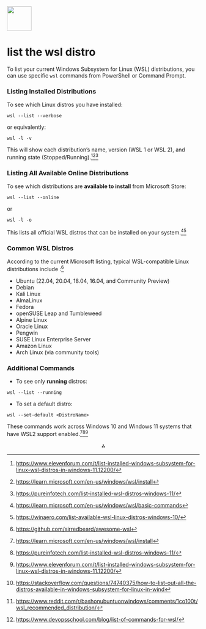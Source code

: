 <img src="https://r2cdn.perplexity.ai/pplx-full-logo-primary-dark%402x.png" style="height:64px;margin-right:32px"/>

# list the wsl distro

To list your current Windows Subsystem for Linux (WSL) distributions, you can use specific `wsl` commands from PowerShell or Command Prompt.

### Listing Installed Distributions

To see which Linux distros you have installed:

```
wsl --list --verbose
```

or equivalently:

```
wsl -l -v
```

This will show each distribution’s name, version (WSL 1 or WSL 2), and running state (Stopped/Running).[^3][^7][^8]

### Listing All Available Online Distributions

To see which distributions are **available to install** from Microsoft Store:

```
wsl --list --online
```

or

```
wsl -l -o
```

This lists all official WSL distros that can be installed on your system.[^1][^6]

### Common WSL Distros

According to the current Microsoft listing, typical WSL-compatible Linux distributions include :[^5]

- Ubuntu (22.04, 20.04, 18.04, 16.04, and Community Preview)
- Debian
- Kali Linux
- AlmaLinux
- Fedora
- openSUSE Leap and Tumbleweed
- Alpine Linux
- Oracle Linux
- Pengwin
- SUSE Linux Enterprise Server
- Amazon Linux
- Arch Linux (via community tools)


### Additional Commands

- To see only **running** distros:

```
wsl --list --running
```

- To set a default distro:

```
wsl --set-default <DistroName>
```


These commands work across Windows 10 and Windows 11 systems that have WSL2 support enabled.[^7][^8][^3]
<span style="display:none">[^2][^4][^9]</span>

<div align="center">⁂</div>

[^1]: https://learn.microsoft.com/en-us/windows/wsl/basic-commands

[^2]: https://stackoverflow.com/questions/74740375/how-to-list-out-all-the-distros-available-in-windows-subsystem-for-linux-in-wind

[^3]: https://www.elevenforum.com/t/list-installed-windows-subsystem-for-linux-wsl-distros-in-windows-11.12200/

[^4]: https://www.reddit.com/r/bashonubuntuonwindows/comments/1co100t/wsl_recommended_distribution/

[^5]: https://github.com/sirredbeard/awesome-wsl

[^6]: https://winaero.com/list-available-wsl-linux-distros-windows-10/

[^7]: https://learn.microsoft.com/en-us/windows/wsl/install

[^8]: https://pureinfotech.com/list-installed-wsl-distros-windows-11/

[^9]: https://www.devopsschool.com/blog/list-of-commands-for-wsl/

